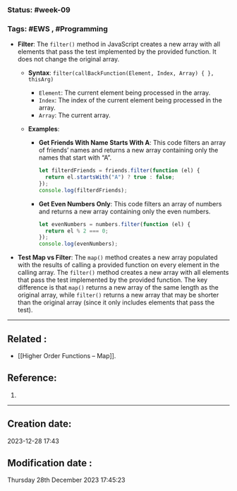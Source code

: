 
### Status: #week-09

### Tags: #EWS  , #Programming 


- **Filter**: The `filter()` method in JavaScript creates a new array with all elements that pass the test implemented by the provided function. It does not change the original array.
    
    - **Syntax**: `filter(callBackFunction(Element, Index, Array) { }, thisArg)`
        
        - `Element`: The current element being processed in the array.
        - `Index`: The index of the current element being processed in the array.
        - `Array`: The current array.
    - **Examples**:
        
        - **Get Friends With Name Starts With A**: This code filters an array of friends’ names and returns a new array containing only the names that start with “A”.
            
            ```javascript
            let filterdFriends = friends.filter(function (el) {
              return el.startsWith("A") ? true : false;
            });
            console.log(filterdFriends);
            ```
            
        - **Get Even Numbers Only**: This code filters an array of numbers and returns a new array containing only the even numbers.
            
            ```javascript
            let evenNumbers = numbers.filter(function (el) {
              return el % 2 === 0;
            });
            console.log(evenNumbers);
            ```
            
- **Test Map vs Filter**: The `map()` method creates a new array populated with the results of calling a provided function on every element in the calling array. The `filter()` method creates a new array with all elements that pass the test implemented by the provided function. The key difference is that `map()` returns a new array of the same length as the original array, while `filter()` returns a new array that may be shorter than the original array (since it only includes elements that pass the test).
    

______________________________________________________________________


## Related : 

- [[Higher Order Functions – Map]].

## Reference: 

1.  


---

  ## Creation date: 
  
  2023-12-28 17:43 
  
  
   ## Modification date :
   
   Thursday 28th December 2023 17:45:23